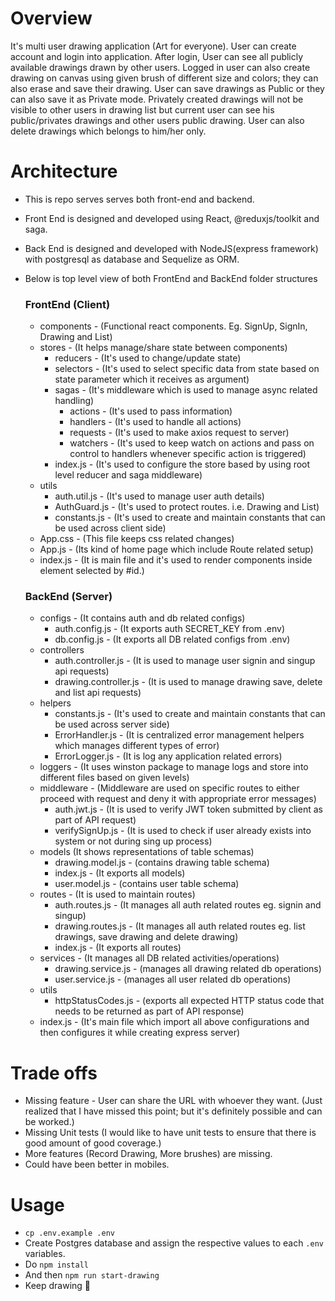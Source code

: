 # Overview
It's multi user drawing application (Art for everyone). User can create account and login into application. After login, User can see all publicly available drawings drawn by other users. Logged in user can also create drawing on canvas using given brush of different size and colors; they can also erase and save their drawing. User can save drawings as Public or they can also save it as Private mode. Privately created drawings will not be visible to other users in drawing list but current user can see his public/privates drawings and other users public drawing. User can also delete drawings which belongs to him/her only.


# Architecture

- This is repo serves serves both front-end and backend.
- Front End is designed and developed using React, @reduxjs/toolkit and saga.
- Back End is designed and developed with NodeJS(express framework) with postgresql as database and Sequelize as ORM.
- Below is top level view of both FrontEnd and BackEnd folder structures

  ### FrontEnd (Client)
  - components - (Functional react components. Eg. SignUp, SignIn, Drawing and List)
  - stores  - (It helps manage/share state between components)
    - reducers - (It's used to change/update state)
    - selectors - (It's used to select specific data from state based on state parameter which it receives as argument)
    - sagas - (It's middleware which is used to manage async related handling)
      - actions - (It's used to pass information)
      - handlers - (It's used to handle all actions)
      - requests - (It's used to make axios request to server)
      - watchers - (It's used to keep watch on actions and pass on control to handlers whenever specific action is triggered)
    - index.js - (It's used to configure the store based by using root level reducer and saga middleware) 
  - utils
    - auth.util.js - (It's used to manage user auth details)
    - AuthGuard.js - (It's used to protect routes. i.e. Drawing and List)
    - constants.js - (It's used to create and maintain constants that can be used across client side)
  - App.css - (This file keeps css related changes)
  - App.js - (Its kind of home page which include Route related setup)
  - index.js - (It is main file and it's used to render components inside element selected by #id.)


  ### BackEnd (Server)
  - configs - (It contains auth and db related configs)
    - auth.config.js - (It exports auth SECRET_KEY from .env)
    - db.config.js - (It exports all DB related configs from .env)   
  - controllers
    - auth.controller.js - (It is used to manage user signin and singup api requests)  
    - drawing.controller.js - (It is used to manage drawing save, delete and list api requests)  
  - helpers
    - constants.js - (It's used to create and maintain constants that can be used across server side)
    - ErrorHandler.js - (It is centralized error management helpers which manages different types of error)
    - ErrorLogger.js - (It is log any application related errors)
  - loggers - (It uses winston package to manage logs and store into different files based on given levels)
  - middleware - (Middleware are used on specific routes to either proceed with request and deny it with appropriate error messages)
    - auth.jwt.js - (It is used to verify JWT token submitted by client as part of API request)
    - verifySignUp.js - (It is used to check if user already exists into system or not during sing up process)
  - models (It shows representations of table schemas)
    - drawing.model.js - (contains drawing table schema)
    - index.js - (It exports all models)
    - user.model.js  - (contains user table schema)
  - routes - (It is used to maintain routes)
    - auth.routes.js - (It manages all auth related routes eg. signin and singup)
    - drawing.routes.js  - (It manages all auth related routes eg. list drawings, save drawing and delete drawing)
    - index.js - (It exports all routes)
  - services - (It manages all DB related activities/operations)
    - drawing.service.js - (manages all drawing related db operations)
    - user.service.js - (manages all user related db operations)
  - utils
    - httpStatusCodes.js - (exports all expected HTTP status code that needs to be returned as part of API response)
  - index.js - (It's main file which import all above configurations and then configures it while creating express server)

# Trade offs
- Missing feature - User can share the URL with whoever they want. (Just realized that I have missed this point; but it's definitely possible and can be worked.)
- Missing Unit tests (I would like to have unit tests to ensure that there is good amount of good coverage.)
- More features (Record Drawing, More brushes) are missing.
- Could have been better in mobiles.

# Usage

- `cp .env.example .env`
- Create Postgres database and assign the respective values to each `.env` variables.
- Do `npm install`
- And then `npm run start-drawing`
- Keep drawing :slightly_smiling_face:


